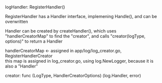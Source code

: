 logHandler: RegisterHandler()

RegisterHandler has a Handler interface, implemening Handle(),
and can be overwritten


Handler can be created by createHandler(), which uses "handlerCreatorMap" to find the "creator", and calls "creator(logType, options)" to return a Handler

handlerCreatorMap <- assigned in app/log/log_creator.go, RegisterHandlerCreator  
this map is assigned in log_creator.go, using log.NewLogger, because it is also a "Handler"


creator: func (LogType, HandlerCreatorOptions) (log.Handler, error)

